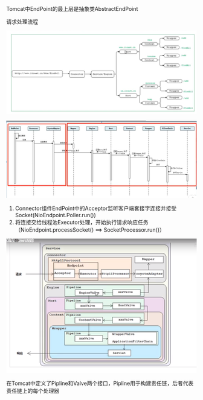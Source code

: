 Tomcat中EndPoint的最上层是抽象类AbstractEndPoint

请求处理流程

![1596077072423](../pic/1596077072423.png)

 

![1596077434591](../pic/1596077434591.png)



1. Connector组件EndPoint中的Acceptor监听客户端套接字连接并接受Socket(NioEndpoint.Poller.run())
2. 将连接交给线程池Executor处理，开始执行请求响应任务（NioEndpoint.processSocket() ==> SocketProcessor.run()）



![1596092095895](../pic/1596092095895.png)

在Tomcat中定义了Pipline和Valve两个接口，Pipline用于构建责任链，后者代表责任链上的每个处理器
